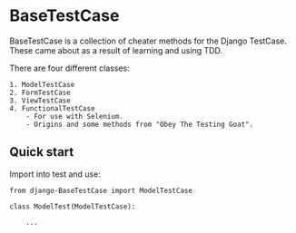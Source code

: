 BaseTestCase
============

BaseTestCase is a collection of cheater methods for the Django TestCase.
These came about as a result of learning and using TDD.

There are four different classes:

    1. ModelTestCase
    2. FormTestCase
    3. ViewTestCase
    4. FunctionalTestCase
        - For use with Selenium.
        - Origins and some methods from "Obey The Testing Goat".


Quick start
-----------

Import into test and use:

    from django-BaseTestCase import ModelTestCase
    
    class ModelTest(ModelTestCase):
    
        ...